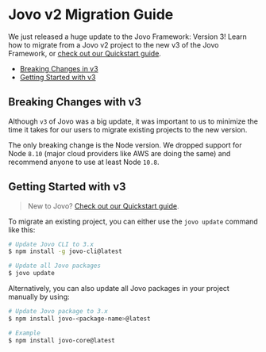 # Jovo v2 Migration Guide

We just released a huge update to the Jovo Framework: Version 3! Learn how to migrate from a Jovo v2 project to the new v3 of the Jovo Framework, or [check out our Quickstart guide](../README.md '../quickstart').

* [Breaking Changes in v3](#breaking-changes-in-v3)
* [Getting Started with v3](#getting-started-with-v3)

## Breaking Changes with v3

Although `v3` of Jovo was a big update, it was important to us to minimize the time it takes for our users to migrate existing projects to the new version.

The only breaking change is the Node version. We dropped support for Node `8.10` (major cloud providers like AWS are doing the same) and recommend anyone to use at least Node `10.8`.

## Getting Started with v3

> New to Jovo? [Check out our Quickstart guide](../README.md '../quickstart').

To migrate an existing project, you can either use the `jovo update` command like this:

```sh
# Update Jovo CLI to 3.x
$ npm install -g jovo-cli@latest

# Update all Jovo packages
$ jovo update
```

Alternatively, you can also update all Jovo packages in your project manually by using:

```sh
# Update Jovo package to 3.x
$ npm install jovo-<package-name>@latest

# Example
$ npm install jovo-core@latest
```


<!--[metadata]: {"description": "Learn how to migrate from a Jovo v2 project to the new v3 of the Jovo Framework.", "route": "installation/v2-migration"}-->
